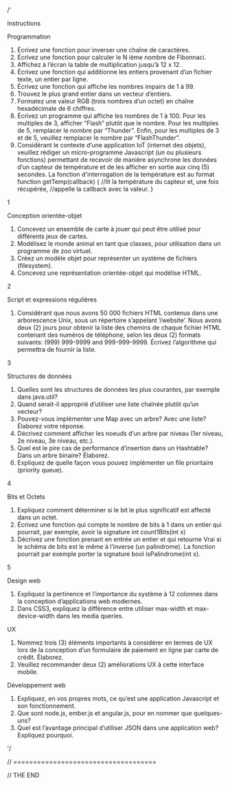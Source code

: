 ﻿/'

Instructions


Programmation
1. Écrivez une fonction pour inverser une chaîne de caractères.
2. Écrivez une fonction pour calculer le N ième nombre de Fibonnaci.
3. Affichez à l’écran la table de multiplication jusqu’à 12 x 12.
4. Écrivez une fonction qui additionne les entiers provenant d’un fichier texte, un entier
par ligne.
5. Écrivez une fonction qui affiche les nombres impairs de 1 à 99.
6. Trouvez le plus grand entier dans un vecteur d’entiers.
7. Formatez une valeur RGB (trois nombres d’un octet) en chaîne hexadécimale de 6
chiffres.
8. Écrivez un programme qui affiche les nombres de 1 à 100. Pour les multiples de 3,
afficher “Flash” plutôt que le nombre. Pour les multiples de 5, remplacer le nombre par
“Thunder”. Enfin, pour les multiples de 3 et de 5, veuillez remplacer le nombre par
“FlashThunder”.
9. Considérant le contexte d’une application IoT (internet des objets), veuillez rédiger un
micro-programme Javascript (un ou plusieurs fonctions) permettant de recevoir de
manière asynchrone les données d’un capteur de température et de les afficher en
sortie aux cinq (5) secondes.
La fonction d'interrogation de la température est au format
function getTemp(callback) {
//lit la température du capteur et, une fois récupérée,
//appelle la callback avec la valeur.
}

1

Conception orientée-objet
1. Concevez un ensemble de carte à jouer qui peut être utilisé pour différents jeux de
cartes.
2. Modélisez le monde animal en tant que classes, pour utilisation dans un programme
de zoo virtuel.
3. Créez un modèle objet pour représenter un système de fichiers (filesystem).
4. Concevez une représentation orientée-objet qui modélise HTML.

2

Script et expressions régulières
1. Considérant que nous avons 50 000 fichiers HTML contenus dans une arborescence
Unix, sous un répertoire s’appelant ‘/website’. Nous avons deux (2) jours pour obtenir
la liste des chemins de chaque fichier HTML contenant des numéros de téléphone,
selon les deux (2) formats suivants: (999) 999-9999 and 999-999-9999. Écrivez
l’algorithme qui permettra de fournir la liste.

3

Structures de données
1. Quelles sont les structures de données les plus courantes, par exemple dans java.util?
2. Quand serait-il approprié d’utiliser une liste chaînée plutôt qu’un vecteur?
3. Pouvez-vous implémenter une Map avec un arbre? Avec une liste? Élaborez votre
réponse.
4. Décrivez comment afficher les noeuds d’un arbre par niveau (1er niveau, 2e niveau, 3e
niveau, etc.).
5. Quel est le pire cas de performance d’insertion dans un Hashtable? Dans un arbre
binaire? Élaborez.
6. Expliquez de quelle façon vous pouvez implémenter un file prioritaire (priority queue).

4

Bits et Octets
1. Expliquez comment déterminer si le bit le plus significatif est affecté dans un octet.
2. Écrivez une fonction qui compte le nombre de bits à 1 dans un entier qui pourrait, par
exemple, avoir la signature int count1Bits(int x)
3. Décrivez une fonction prenant en entrée un entier et qui retourne Vrai si le schéma de
bits est le même à l’inverse (un palindrome). La fonction pourrait par exemple porter la
signature bool isPalindrome(int x).

5

Design web

1. Expliquez la pertinence et l’importance du système à 12 colonnes dans la conception
d’applications web modernes.
2. Dans CSS3, expliquez la différence entre utiliser max-width et max-device-width dans
les media queries.

UX
1. Nommez trois (3) éléments importants à considérer en termes de UX lors de la
conception d’un formulaire de paiement en ligne par carte de crédit. Élaborez.
2. Veuillez recommander deux (2) améliorations UX à cette interface mobile.



Développement web

1. Expliquez, en vos propres mots, ce qu’est une application Javascript et son
fonctionnement.
2. Que sont node.js, ember.js et angular.js, pour en nommer que quelques-uns?
3. Quel est l’avantage principal d’utiliser JSON dans une application web? Expliquez
pourquoi.

'/





// ====================================

// THE END
